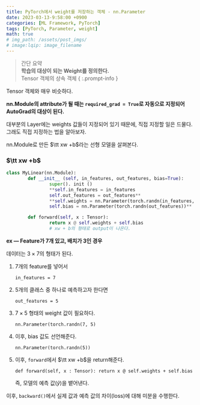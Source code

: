 ```yaml
---
title: PyTorch에서 weight를 저장하는 객체 - nn.Parameter
date: 2023-03-13-9:58:00 +0900
categories: [ML Framework, PyTorch]
tags: [PyTorch, Parameter, weight]
math: true
# img_path: /assets/post_imgs/
# image:lqip: image_filename
---
```

> 간단 요약  
> **학습의 대상이 되는 Weight를 정의한다.**  
> Tensor 객체의 상속 객체
{ :.prompt-info }

Tensor 객체와 매우 비슷하다.

**nn.Module의 attribute가 될 때는 `required_grad = True`로 자동으로 지정되어 AutoGrad의 대상이 된다.**

대부분의 Layer에는 weights 값들이 지정되어 있기 때문에, 직접 지정할 일은 드물다. 그래도 직접 지정하는 법을 알아보자.

nn.Module로 만든 $\tt xw +b$라는 선형 모델을 살펴본다.

### $\tt xw +b$

```python
class MyLinear(nn.Module):
		def __init__ (self, in_features, out_features, bias=True):
				super(). init ()
				**self.in_features = in_features
				self.out_features = out_features**
				**self.weights = nn.Parameter(torch.randn(in_features, out_features))
				self.bias = nn.Parameter(torch.randn(out_features))**

		def forward(self, x : Tensor):
				return x @ self.weights + self.bias
				# xw + b의 형태로 output이 나온다.
```

**ex —  Feature가 7개 있고, 배치가 3인 경우**

데이터는 $3 \times 7$의 형태가 된다.

1. 7개의 feature를 넣어서
    
    `in_features = 7`
    
2. 5개의 클래스 중 하나로 예측하고자 한다면
    
    `out_features = 5`
    
3. $7 \times 5$ 형태의 weight 값이 필요하다.
    
    `nn.Parameter(torch.randn(7, 5)`
    
4. 이후,  bias 값도 선언해준다.
    
    `nn.Parameter(torch.randn(5))`
    
5. 이후, `forward`에서 $\tt xw +b$을 return해준다.
    
    `def forward(self, x : Tensor):
         return x @ self.weights + self.bias`
    
    즉, 모델의 예측 값($\hat y$)을 뱉어낸다.
    

이후, `backward()`에서 실제 값과 예측 값의 차이(loss)에 대해 미분을 수행한다.
